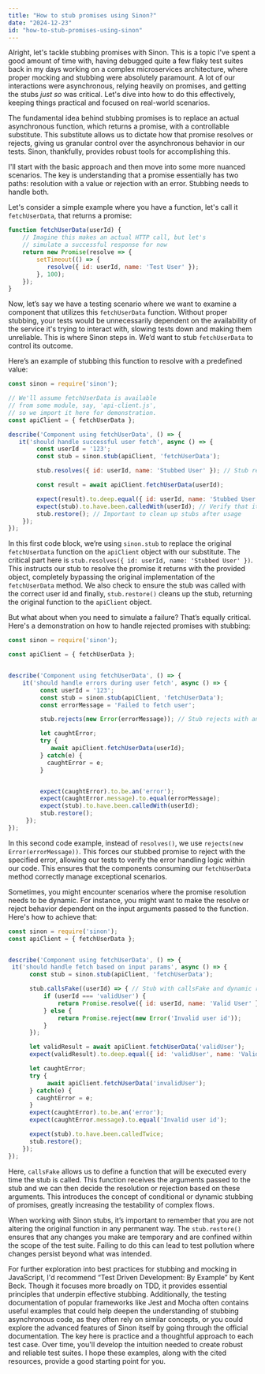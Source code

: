 ```yaml
---
title: "How to stub promises using Sinon?"
date: "2024-12-23"
id: "how-to-stub-promises-using-sinon"
---
```


Alright, let's tackle stubbing promises with Sinon. This is a topic I've spent a good amount of time with, having debugged quite a few flaky test suites back in my days working on a complex microservices architecture, where proper mocking and stubbing were absolutely paramount. A lot of our interactions were asynchronous, relying heavily on promises, and getting the stubs *just so* was critical. Let's dive into how to do this effectively, keeping things practical and focused on real-world scenarios.

The fundamental idea behind stubbing promises is to replace an actual asynchronous function, which returns a promise, with a controllable substitute. This substitute allows us to dictate how that promise resolves or rejects, giving us granular control over the asynchronous behavior in our tests. Sinon, thankfully, provides robust tools for accomplishing this.

I'll start with the basic approach and then move into some more nuanced scenarios. The key is understanding that a promise essentially has two paths: resolution with a value or rejection with an error. Stubbing needs to handle both.

Let's consider a simple example where you have a function, let's call it `fetchUserData`, that returns a promise:

```javascript
function fetchUserData(userId) {
    // Imagine this makes an actual HTTP call, but let's
    // simulate a successful response for now
    return new Promise(resolve => {
        setTimeout(() => {
           resolve({ id: userId, name: 'Test User' });
        }, 100);
    });
}
```

Now, let’s say we have a testing scenario where we want to examine a component that utilizes this `fetchUserData` function. Without proper stubbing, your tests would be unnecessarily dependent on the availability of the service it's trying to interact with, slowing tests down and making them unreliable. This is where Sinon steps in. We’d want to stub `fetchUserData` to control its outcome.

Here’s an example of stubbing this function to resolve with a predefined value:

```javascript
const sinon = require('sinon');

// We'll assume fetchUserData is available
// from some module, say, 'api-client.js',
// so we import it here for demonstration.
const apiClient = { fetchUserData };

describe('Component using fetchUserData', () => {
   it('should handle successful user fetch', async () => {
        const userId = '123';
        const stub = sinon.stub(apiClient, 'fetchUserData');

        stub.resolves({ id: userId, name: 'Stubbed User' }); // Stub resolves

        const result = await apiClient.fetchUserData(userId);

        expect(result).to.deep.equal({ id: userId, name: 'Stubbed User' });
        expect(stub).to.have.been.calledWith(userId); // Verify that it was called as intended
        stub.restore(); // Important to clean up stubs after usage
    });
});
```

In this first code block, we’re using `sinon.stub` to replace the original `fetchUserData` function on the `apiClient` object with our substitute. The critical part here is `stub.resolves({ id: userId, name: 'Stubbed User' })`. This instructs our stub to resolve the promise it returns with the provided object, completely bypassing the original implementation of the `fetchUserData` method. We also check to ensure the stub was called with the correct user id and finally, `stub.restore()` cleans up the stub, returning the original function to the `apiClient` object.

But what about when you need to simulate a failure? That’s equally critical. Here's a demonstration on how to handle rejected promises with stubbing:

```javascript
const sinon = require('sinon');

const apiClient = { fetchUserData };


describe('Component using fetchUserData', () => {
    it('should handle errors during user fetch', async () => {
         const userId = '123';
         const stub = sinon.stub(apiClient, 'fetchUserData');
         const errorMessage = 'Failed to fetch user';

         stub.rejects(new Error(errorMessage)); // Stub rejects with an Error

         let caughtError;
         try {
            await apiClient.fetchUserData(userId);
         } catch(e) {
           caughtError = e;
         }


         expect(caughtError).to.be.an('error');
         expect(caughtError.message).to.equal(errorMessage);
         expect(stub).to.have.been.calledWith(userId);
         stub.restore();
     });
});
```

In this second code example, instead of `resolves()`, we use `rejects(new Error(errorMessage))`. This forces our stubbed promise to reject with the specified error, allowing our tests to verify the error handling logic within our code. This ensures that the components consuming our `fetchUserData` method correctly manage exceptional scenarios.

Sometimes, you might encounter scenarios where the promise resolution needs to be dynamic. For instance, you might want to make the resolve or reject behavior dependent on the input arguments passed to the function. Here's how to achieve that:

```javascript
const sinon = require('sinon');
const apiClient = { fetchUserData };


describe('Component using fetchUserData', () => {
 it('should handle fetch based on input params', async () => {
      const stub = sinon.stub(apiClient, 'fetchUserData');

      stub.callsFake((userId) => { // Stub with callsFake and dynamic resolving
          if (userId === 'validUser') {
              return Promise.resolve({ id: userId, name: 'Valid User' });
          } else {
              return Promise.reject(new Error('Invalid user id'));
          }
      });

      let validResult = await apiClient.fetchUserData('validUser');
      expect(validResult).to.deep.equal({ id: 'validUser', name: 'Valid User' });

      let caughtError;
      try {
           await apiClient.fetchUserData('invalidUser');
      } catch(e) {
        caughtError = e;
      }
      expect(caughtError).to.be.an('error');
      expect(caughtError.message).to.equal('Invalid user id');

      expect(stub).to.have.been.calledTwice;
      stub.restore();
    });
});
```
Here, `callsFake` allows us to define a function that will be executed every time the stub is called. This function receives the arguments passed to the stub and we can then decide the resolution or rejection based on these arguments. This introduces the concept of conditional or dynamic stubbing of promises, greatly increasing the testability of complex flows.

When working with Sinon stubs, it’s important to remember that you are not altering the original function in any permanent way. The `stub.restore()` ensures that any changes you make are temporary and are confined within the scope of the test suite. Failing to do this can lead to test pollution where changes persist beyond what was intended.

For further exploration into best practices for stubbing and mocking in JavaScript, I'd recommend “Test Driven Development: By Example” by Kent Beck. Though it focuses more broadly on TDD, it provides essential principles that underpin effective stubbing. Additionally, the testing documentation of popular frameworks like Jest and Mocha often contains useful examples that could help deepen the understanding of stubbing asynchronous code, as they often rely on similar concepts, or you could explore the advanced features of Sinon itself by going through the official documentation. The key here is practice and a thoughtful approach to each test case. Over time, you'll develop the intuition needed to create robust and reliable test suites. I hope these examples, along with the cited resources, provide a good starting point for you.
